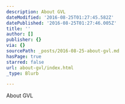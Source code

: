 ```yaml
---
description: About GVL
dateModified: '2016-08-25T01:27:45.582Z'
datePublished: '2016-08-25T01:27:46.005Z'
title: ''
author: []
publisher: {}
via: {}
sourcePath: _posts/2016-08-25-about-gvl.md
hasPage: true
starred: false
url: about-gvl/index.html
_type: Blurb

---
```

About GVL